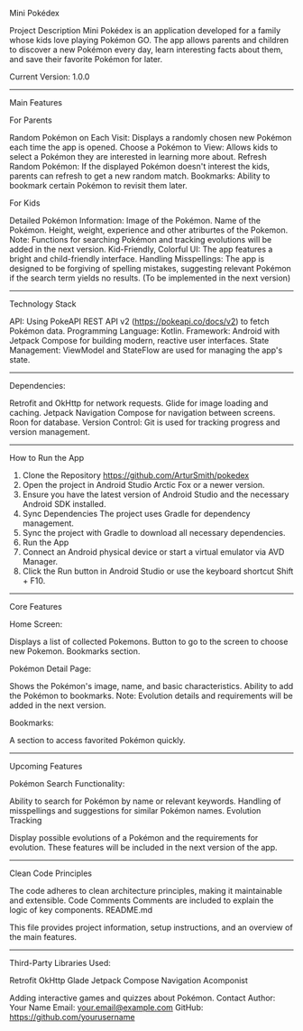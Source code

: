 Mini Pokédex

Project Description
Mini Pokédex is an application developed for a family whose kids love playing Pokémon GO. The app allows parents and children to discover a new Pokémon every day, learn interesting facts about them, and save their favorite Pokémon for later.

Current Version: 1.0.0

-------------------------------------------------------------------------------------------------------------------------
Main Features

For Parents

Random Pokémon on Each Visit: Displays a randomly chosen new Pokémon each time the app is opened.
Choose a Pokémon to View: Allows kids to select a Pokémon they are interested in learning more about.
Refresh Random Pokémon: If the displayed Pokémon doesn't interest the kids, parents can refresh to get a new random match.
Bookmarks: Ability to bookmark certain Pokémon to revisit them later.

For Kids

Detailed Pokémon Information:
Image of the Pokémon.
Name of the Pokémon.
Height, weight, experience and other atriburtes of the Pokemon.
Note: Functions for searching Pokémon and tracking evolutions will be added in the next version.
Kid-Friendly, Colorful UI: The app features a bright and child-friendly interface.
Handling Misspellings: The app is designed to be forgiving of spelling mistakes, suggesting relevant Pokémon if the search term yields no results. (To be implemented in the next version)

-------------------------------------------------------------------------------------------------------------------------
Technology Stack

API: Using PokeAPI REST API v2 (https://pokeapi.co/docs/v2) to fetch Pokémon data.
Programming Language: Kotlin.
Framework: Android with Jetpack Compose for building modern, reactive user interfaces.
State Management: ViewModel and StateFlow are used for managing the app's state.

-------------------------------------------------------------------------------------------------------------------------
Dependencies:

Retrofit and OkHttp for network requests.
Glide for image loading and caching.
Jetpack Navigation Compose for navigation between screens.
Roon for database.
Version Control: Git is used for tracking progress and version management.

-------------------------------------------------------------------------------------------------------------------------
How to Run the App

1) Clone the Repository
https://github.com/ArturSmith/pokedex
2) Open the project in Android Studio Arctic Fox or a newer version.
3) Ensure you have the latest version of Android Studio and the necessary Android SDK installed.
4) Sync Dependencies
The project uses Gradle for dependency management.
5) Sync the project with Gradle to download all necessary dependencies.
6) Run the App
7) Connect an Android physical device or start a virtual emulator via AVD Manager.
8) Click the Run button in Android Studio or use the keyboard shortcut Shift + F10.

-------------------------------------------------------------------------------------------------------------------------
Core Features

Home Screen:

Displays a list of collected Pokemons.
Button to go to the screen to choose new Pokemon.
Bookmarks section.

Pokémon Detail Page:

Shows the Pokémon's image, name, and basic characteristics.
Ability to add the Pokémon to bookmarks.
Note: Evolution details and requirements will be added in the next version.

Bookmarks:

A section to access favorited Pokémon quickly.

-------------------------------------------------------------------------------------------------------------------------
Upcoming Features

Pokémon Search Functionality:

Ability to search for Pokémon by name or relevant keywords.
Handling of misspellings and suggestions for similar Pokémon names.
Evolution Tracking

Display possible evolutions of a Pokémon and the requirements for evolution.
These features will be included in the next version of the app.

-------------------------------------------------------------------------------------------------------------------------
Clean Code Principles

The code adheres to clean architecture principles, making it maintainable and extensible.
Code Comments
Comments are included to explain the logic of key components.
README.md

This file provides project information, setup instructions, and an overview of the main features.

-------------------------------------------------------------------------------------------------------------------------
Third-Party Libraries Used:

Retrofit
OkHttp
Glade
Jetpack Compose Navigation
Acomponist


Adding interactive games and quizzes about Pokémon.
Contact
Author: Your Name
Email: your.email@example.com
GitHub: https://github.com/yourusername
